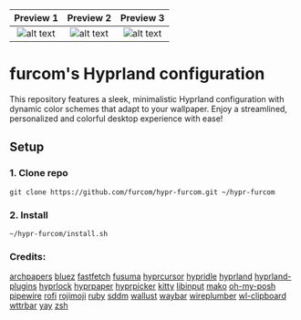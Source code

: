 **Preview 1** | **Preview 2** | **Preview 3**
:-: | :-: | :-:
![alt text](https://github.com/furcom/hypr-furcom/blob/main/preview_1.png?raw=true)  |  ![alt text](https://github.com/furcom/hypr-furcom/blob/main/preview_2.png?raw=true)  |  ![alt text](https://github.com/furcom/hypr-furcom/blob/main/preview_3.png?raw=true)

# furcom's Hyprland configuration
This repository features a sleek, minimalistic Hyprland configuration with dynamic color schemes that adapt to your wallpaper. Enjoy a streamlined, personalized and colorful desktop experience with ease!

## Setup

### 1. Clone repo
```
git clone https://github.com/furcom/hypr-furcom.git ~/hypr-furcom
```

### 2. Install
```
~/hypr-furcom/install.sh
```
  
### Credits:
[archpapers](https://github.com/connorslade/ArchPapers?tab=readme-ov-file)
[bluez](https://github.com/bluez)
[fastfetch](https://github.com/fastfetch-cli/fastfetch)
[fusuma](https://github.com/iberianpig/fusuma)
[hyprcursor](https://github.com/hyprwm/hyprcursor) 
[hypridle](https://github.com/hyprwm/hypridle)
[hyprland](https://github.com/hyprwm/Hyprland)
[hyprland-plugins](https://github.com/hyprwm/hyprland-plugins)
[hyprlock](https://github.com/hyprwm/hyprlock)
[hyprpaper](https://github.com/hyprwm/hyprpaper)
[hyprpicker](https://github.com/hyprwm/hyprpicker)
[kitty](https://github.com/kovidgoyal/kitty)
[libinput](https://github.com/pop-os/libinput)
[mako](https://github.com/emersion/mako)
[oh-my-posh](https://github.com/JanDeDobbeleer/oh-my-posh)
[pipewire](https://github.com/PipeWire/pipewire)
[rofi](https://github.com/davatorium/rofi)
[rojimoji](https://github.com/fdw/rofimoji)
[ruby](https://github.com/ruby/ruby)
[sddm](https://github.com/sddm/sddm)
[wallust](https://codeberg.org/explosion-mental/wallust/)
[waybar](https://github.com/Alexays/Waybar)
[wireplumber](https://github.com/PipeWire/wireplumber)
[wl-clipboard](https://github.com/bugaevc/wl-clipboard)
[wttrbar](https://github.com/bjesus/wttrbar)
[yay](https://github.com/Jguer/yay)
[zsh](https://github.com/zsh-users/zsh)
